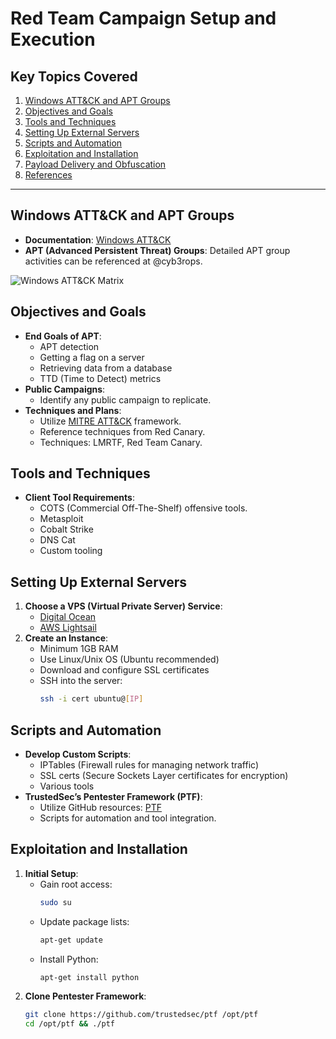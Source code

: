 # Red Team Campaign Setup and Execution

## Key Topics Covered
1. [Windows ATT&CK and APT Groups](#windows-attck-and-apt-groups)
2. [Objectives and Goals](#objectives-and-goals)
3. [Tools and Techniques](#tools-and-techniques)
4. [Setting Up External Servers](#setting-up-external-servers)
5. [Scripts and Automation](#scripts-and-automation)
6. [Exploitation and Installation](#exploitation-and-installation)
7. [Payload Delivery and Obfuscation](#payload-delivery-and-obfuscation)
8. [References](#references)

---

## Windows ATT&CK and APT Groups
- **Documentation**: [Windows ATT&CK](https://attack.mitre.org)
- **APT (Advanced Persistent Threat) Groups**: Detailed APT group activities can be referenced at @cyb3rops.

![Windows ATT&CK Matrix](https://attack.mitre.org/images/mitre_attack_logo.svg)

## Objectives and Goals
- **End Goals of APT**:
  - APT detection
  - Getting a flag on a server
  - Retrieving data from a database
  - TTD (Time to Detect) metrics
- **Public Campaigns**:
  - Identify any public campaign to replicate.
- **Techniques and Plans**:
  - Utilize [MITRE ATT&CK](https://attack.mitre.org) framework.
  - Reference techniques from Red Canary.
  - Techniques: LMRTF, Red Team Canary.

## Tools and Techniques
- **Client Tool Requirements**:
  - COTS (Commercial Off-The-Shelf) offensive tools.
  - Metasploit
  - Cobalt Strike
  - DNS Cat
  - Custom tooling

## Setting Up External Servers
1. **Choose a VPS (Virtual Private Server) Service**:
   - [Digital Ocean](https://www.digitalocean.com)
   - [AWS Lightsail](https://lightsail.aws.amazon.com)
2. **Create an Instance**:
   - Minimum 1GB RAM
   - Use Linux/Unix OS (Ubuntu recommended)
   - Download and configure SSL certificates
   - SSH into the server:
     ```bash
     ssh -i cert ubuntu@[IP]
     ```

## Scripts and Automation
- **Develop Custom Scripts**:
  - IPTables (Firewall rules for managing network traffic)
  - SSL certs (Secure Sockets Layer certificates for encryption)
  - Various tools
- **TrustedSec’s Pentester Framework (PTF)**:
  - Utilize GitHub resources: [PTF](https://github.com/trustedsec/ptf)
  - Scripts for automation and tool integration.

## Exploitation and Installation
1. **Initial Setup**:
   - Gain root access:
     ```bash
     sudo su
     ```
   - Update package lists:
     ```bash
     apt-get update
     ```
   - Install Python:
     ```bash
     apt-get install python
     ```
2. **Clone Pentester Framework**:
   ```bash
   git clone https://github.com/trustedsec/ptf /opt/ptf
   cd /opt/ptf && ./ptf